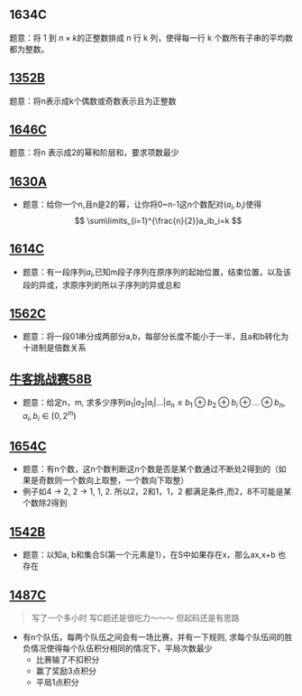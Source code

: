 1634C
----
题意：将 1 到 $n\times k$的正整数排成 n 行 k 列，使得每一行 k 个数所有子串的平均数都为整数。

[1352B](https://codeforces.com/problemset/problem/1352/B)
----
题意：将n表示成k个偶数或奇数表示且为正整数

[1646C](https://codeforces.com/problemset/problem/1646/C)
----
题意：将n 表示成2的幂和阶层和，要求项数最少

[1630A](https://codeforces.com/contest/1630/problem/A)
----
- 题意：给你一个n,且n是2的幂，让你将0~n-1这n个数配对$(a_i,b_i)$使得
$$
\sum\limits_{i=1}^{\frac{n}{2}}a_ib_i=k
$$

[1614C](https://codeforces.com/problemset/problem/1614/C)
----
- 题意：有一段序列${a_i}$,已知m段子序列在原序列的起始位置，结束位置，以及该段的异或，求原序列的所以子序列的异或总和

[1562C](https://codeforces.com/contest/1562/problem/C)
----
- 题意：将一段01串分成两部分a,b，每部分长度不能小于一半，且a和b转化为十进制是倍数关系

[牛客挑战赛58B](https://ac.nowcoder.com/acm/contest/11198/B)
----
- 题意：给定n，m, 求多少序列$a_1|a_2|a_i|...|a_n \leq b_1 \oplus b_2 \oplus b_i \oplus ... \oplus b_n, a_i,b_i \in [0,2^m)$ 

[1654C](https://codeforces.com/contest/1654/problem/C)
----
- 题意：有n个数，这n个数判断这n个数是否是某个数通过不断处2得到的（如果是奇数则一个数向上取整，一个数向下取整）
- 例子如4 -> 2, 2 -> 1, 1, 2. 所以2，2和1，1，2 都满足条件,而2，8不可能是某个数除2得到

[1542B](https://codeforces.com/problemset/problem/1542/B)
----
- 题意：以知a, b和集合S(第一个元素是1），在S中如果存在x，那么ax,x+b 也存在

[1487C](https://codeforces.com/problemset/problem/1487/C)
----
> 写了一个多小时 写C题还是很吃力～～～ 但起码还是有思路
- 有n个队伍，每两个队伍之间会有一场比赛，并有一下规则, 求每个队伍间的胜负情况使得每个队伍积分相同的情况下，平局次数最少
    - 比赛输了不扣积分
    - 赢了奖励3点积分
    - 平局1点积分
